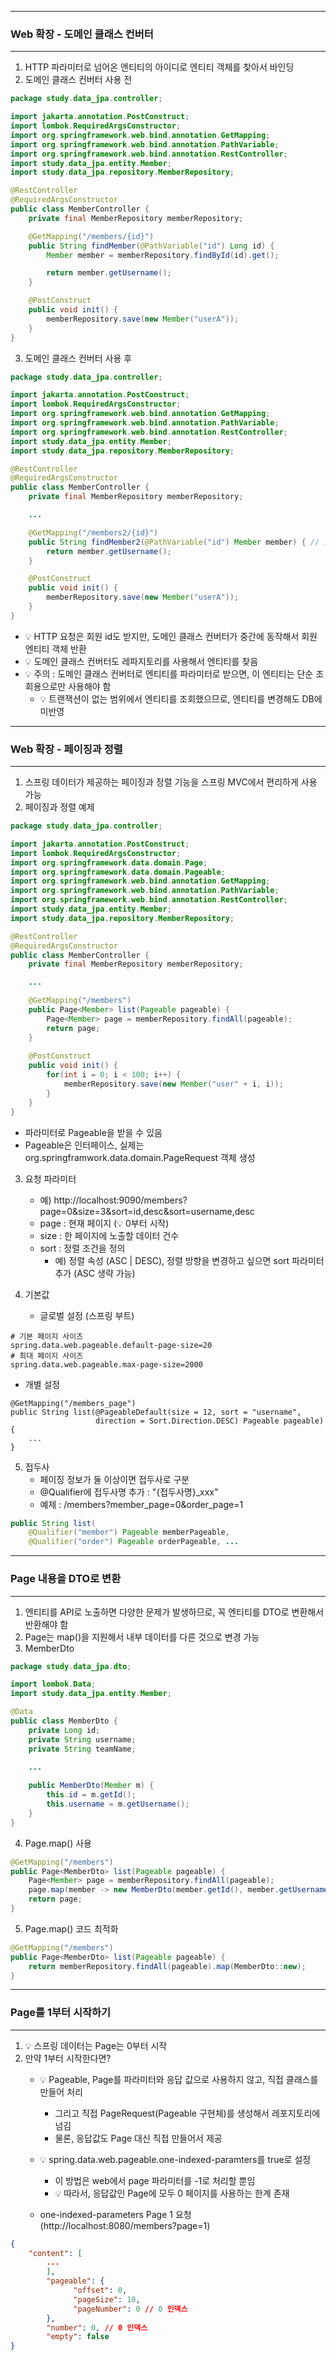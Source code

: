 -----
### Web 확장 - 도메인 클래스 컨버터
-----
1. HTTP 파라미터로 넘어온 엔티티의 아이디로 엔티티 객체를 찾아서 바인딩
2. 도메인 클래스 컨버터 사용 전
```java
package study.data_jpa.controller;

import jakarta.annotation.PostConstruct;
import lombok.RequiredArgsConstructor;
import org.springframework.web.bind.annotation.GetMapping;
import org.springframework.web.bind.annotation.PathVariable;
import org.springframework.web.bind.annotation.RestController;
import study.data_jpa.entity.Member;
import study.data_jpa.repository.MemberRepository;

@RestController
@RequiredArgsConstructor
public class MemberController {
    private final MemberRepository memberRepository;

    @GetMapping("/members/{id}")
    public String findMember(@PathVariable("id") Long id) {
        Member member = memberRepository.findById(id).get();

        return member.getUsername();
    }

    @PostConstruct
    public void init() {
        memberRepository.save(new Member("userA"));
    }
}
```

3. 도메인 클래스 컨버터 사용 후
```java
package study.data_jpa.controller;

import jakarta.annotation.PostConstruct;
import lombok.RequiredArgsConstructor;
import org.springframework.web.bind.annotation.GetMapping;
import org.springframework.web.bind.annotation.PathVariable;
import org.springframework.web.bind.annotation.RestController;
import study.data_jpa.entity.Member;
import study.data_jpa.repository.MemberRepository;

@RestController
@RequiredArgsConstructor
public class MemberController {
    private final MemberRepository memberRepository;

    ...

    @GetMapping("/members2/{id}")
    public String findMember2(@PathVariable("id") Member member) { // 도메인 클래스 컨버터
        return member.getUsername();
    }

    @PostConstruct
    public void init() {
        memberRepository.save(new Member("userA"));
    }
}
```
  - 💡 HTTP 요청은 회원 id도 받지만, 도메인 클래스 컨버터가 중간에 동작해서 회원 엔티티 객체 반환
  - 💡 도메인 클래스 컨버터도 레파지토리를 사용해서 엔티티를 찾음
  - 💡 주의 : 도메인 클래스 컨버터로 엔티티를 파라미터로 받으면, 이 엔티티는 단순 조회용으로만 사용해야 함
    + 💡 트랜잭션이 없는 범위에서 엔티티를 조회했으므로, 엔티티를 변경해도 DB에 미반영

-----
### Web 확장 - 페이징과 정렬
-----
1. 스프링 데이터가 제공하는 페이징과 정렬 기능을 스프링 MVC에서 편리하게 사용 가능
2. 페이징과 정렬 예제
```java
package study.data_jpa.controller;

import jakarta.annotation.PostConstruct;
import lombok.RequiredArgsConstructor;
import org.springframework.data.domain.Page;
import org.springframework.data.domain.Pageable;
import org.springframework.web.bind.annotation.GetMapping;
import org.springframework.web.bind.annotation.PathVariable;
import org.springframework.web.bind.annotation.RestController;
import study.data_jpa.entity.Member;
import study.data_jpa.repository.MemberRepository;

@RestController
@RequiredArgsConstructor
public class MemberController {
    private final MemberRepository memberRepository;

    ...

    @GetMapping("/members")
    public Page<Member> list(Pageable pageable) {
        Page<Member> page = memberRepository.findAll(pageable);
        return page;
    }
    
    @PostConstruct
    public void init() {
        for(int i = 0; i < 100; i++) {
            memberRepository.save(new Member("user" + i, i));
        }
    }
}

```
  - 파라미터로 Pageable을 받을 수 있음
  - Pageable은 인터페이스, 실제는 org.springframwork.data.domain.PageRequest 객체 생성

3. 요청 파라미터
   - 예) http://localhost:9090/members?page=0&size=3&sort=id,desc&sort=username,desc
   - page : 현재 페이지 (💡 0부터 시작)
   - size : 한 페이지에 노출할 데이터 건수
   - sort : 정렬 조건을 정의
     + 예) 정렬 속성 (ASC | DESC), 정렬 방향을 변경하고 싶으면 sort 파라미터 추가 (ASC 생략 가능)

4. 기본값
   - 글로벌 설정 (스프링 부트)
```properties
# 기본 페이지 사이즈
spring.data.web.pageable.default-page-size=20
# 최대 페이지 사이즈
spring.data.web.pageable.max-page-size=2000
```

   - 개별 설정
```properties
@GetMapping("/members_page")
public String list(@PageableDefault(size = 12, sort = "username",
                   direction = Sort.Direction.DESC) Pageable pageable) {
    ...
}
```

5. 접두사
   - 페이징 정보가 둘 이상이면 접두사로 구분
   - @Qualifier에 접두사명 추가 : "{접두사명}_xxx"
   - 예제 : /members?member_page=0&order_page=1
```java
public String list(
    @Qualifier("member") Pageable memberPageable,
    @Qualifier("order") Pageable orderPageable, ...
```

-----
### Page 내용을 DTO로 변환
-----
1. 엔티티를 API로 노출하면 다양한 문제가 발생하므로, 꼭 엔티티를 DTO로 변환해서 반환해야 함
2. Page는 map()을 지원해서 내부 데이터를 다른 것으로 변경 가능
3. MemberDto
```java
package study.data_jpa.dto;

import lombok.Data;
import study.data_jpa.entity.Member;

@Data
public class MemberDto {
    private Long id;
    private String username;
    private String teamName;

    ...
    
    public MemberDto(Member m) {
        this.id = m.getId();
        this.username = m.getUsername();
    }
}

```

4. Page.map() 사용
```java
@GetMapping("/members")
public Page<MemberDto> list(Pageable pageable) {
    Page<Member> page = memberRepository.findAll(pageable);
    page.map(member -> new MemberDto(member.getId(), member.getUsername(), null));
    return page;
}
```

5. Page.map() 코드 최적화
```java
@GetMapping("/members")
public Page<MemberDto> list(Pageable pageable) {
    return memberRepository.findAll(pageable).map(MemberDto::new);
}
```

-----
### Page를 1부터 시작하기
-----
1. 💡 스프링 데이터는 Page는 0부터 시작
2. 만약 1부터 시작한다면?
   - 💡 Pageable, Page를 파라미터와 응답 값으로 사용하지 않고, 직접 클래스를 만들어 처리
     + 그리고 직접 PageRequest(Pageable 구현체)를 생성해서 레포지토리에 넘김
     + 물론, 응답값도 Page 대신 직접 만들어서 제공
   - 💡 spring.data.web.pageable.one-indexed-paramters를 true로 설정
     + 이 방법은 web에서 page 파라미터를 -1로 처리할 뿐임
     + 💡 따라서, 응답값인 Page에 모두 0 페이지를 사용하는 한계 존재

   - one-indexed-parameters Page 1 요청 (http://localhost:8080/members?page=1)
```json
{
    "content": [
        ...
        ],
        "pageable": {
              "offset": 0,
              "pageSize": 10,
              "pageNumber": 0 // 0 인덱스
        },
        "number": 0, // 0 인덱스
        "empty": false
}
```
